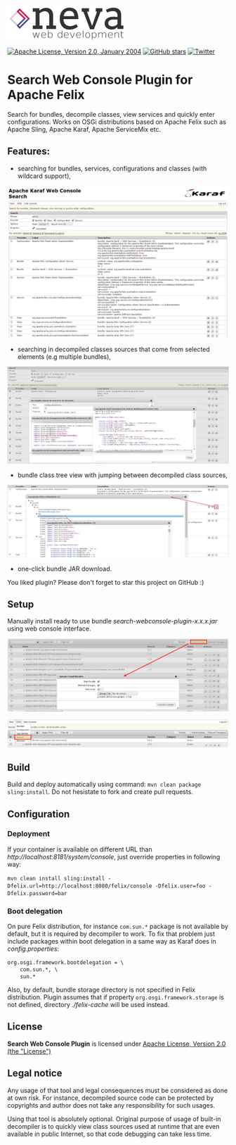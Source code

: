 ![Neva logo](doc/neva-logo.png)

[![Apache License, Version 2.0, January 2004](https://img.shields.io/github/license/neva-dev/felix-search-webconsole-plugin.svg?label=License)](http://www.apache.org/licenses/)
[![GitHub stars](https://img.shields.io/github/stars/neva-dev/felix-search-webconsole-plugin.svg)](https://github.com/neva-dev/felix-search-webconsole-plugin/stargazers)
[![Twitter](https://img.shields.io/twitter/url/https/github.com/neva-dev/felix-search-webconsole-plugin.svg?style=social)](https://twitter.com/intent/tweet?text=Wow:&url=%5Bobject%20Object%5D)

# Search Web Console Plugin for Apache Felix

Search for bundles, decompile classes, view services and quickly enter configurations.
Works on OSGi distributions based on Apache Felix such as Apache Sling, Apache Karaf, Apache ServiceMix etc.

## Features:

* searching for bundles, services, configurations and classes (with wildcard support),

![Overview](doc/overview.png)

* searching in decompiled classes sources that come from selected elements (e.g multiple bundles),

![Overview](doc/decompile-search.png)

* bundle class tree view with jumping between decompiled class sources,

![Overview](doc/bundle-tree-view.png)

* one-click bundle JAR download.

You liked plugin? Please don't forget to star this project on GitHub :)

## Setup

Manually install ready to use bundle *search-webconsole-plugin-x.x.x.jar* using web console interface.

![Setup](doc/setup.png)

![Web Console Menu](doc/webconsole-menu.png)

## Build

Build and deploy automatically using command: `mvn clean package sling:install`.
Do not hesistate to fork and create pull requests.

## Configuration

### Deployment

If your container is available on different URL than *http://localhost:8181/system/console*, just override properties in following way:

`mvn clean install sling:install -Dfelix.url=http://localhost:8080/felix/console -Dfelix.user=foo -Dfelix.password=bar`

### Boot delegation

On pure Felix distribution, for instance `com.sun.*` package is not available by default, but it is required by decompiler to work.
To fix that problem just include packages within boot delegation in a same way as Karaf does in *config.properties*:

```$ini
org.osgi.framework.bootdelegation = \
    com.sun.*, \
    sun.*
```

Also, by default, bundle storage directory is not specified in Felix distribution.
Plugin assumes that if property `org.osgi.framework.storage` is not defined, directory *./felix-cache* will be used instead.

## License
**Search Web Console Plugin** is licensed under [Apache License, Version 2.0 (the "License")](https://www.apache.org/licenses/LICENSE-2.0.txt)

## Legal notice

Any usage of that tool and legal consequences must be considered as done at own risk. 
For instance, decompiled source code can be protected by copyrights and author does not take any responsibility for such usages.

Using that tool is absolutely optional. Original purpose of usage of built-in decompiler is to quickly view class sources used at runtime that are even available in public Internet, so that code debugging can take less time.